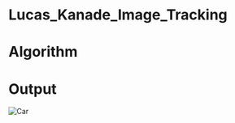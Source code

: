 # Lucas_Kanade_Image_Tracking
# Algorithm
# Output
![Car](https://user-images.githubusercontent.com/93336207/139570320-5e43e45a-decb-49de-8696-cf3c83f85f27.gif)
